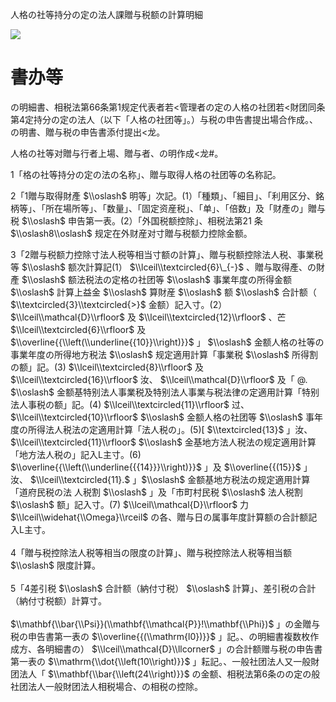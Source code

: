 人格の社等持分の定の法人課贈与税额の計算明細

![](https://www.nta.go.jp/tmp/8342c147-79b3-4515-b930-effcba6d3833/images/94ee8d63378fd5b3d97b7d6d60b7229ee6b20f0085b9438d7927801e7131e9e4.jpg)

# 書办等

の明細書、相税法第66条第1规定代表者若<管理者の定の人格の社团若<財团同条第4定持分の定の法人（以下「人格の社团等」。）与税の申告書提出場合作成。、の明書、贈与税の申告書添付提出<龙。

人格の社等对贈与行者上場、贈与者、の明作成<龙#。

1「格の社等持分の定の法の名称」、贈与取得人格の社团等の名称記。

2「1贈与取得財產 $\\oslash$ 明等」次記。(1）「種類」、「細目」、「利用区分、銘柄等」、「所在場所等」、「数量」、「固定资産税」、「单」、「倍数」及「财產の」贈与税 $\\oslash$ 申告第一表。(2）「外国税额控除」、相税法第21 条 $\\oslash8\\oslash$ 规定在外财産对寸贈与税额力控除金额。

3「2贈与税额力控除寸法人税等相当寸额の計算」、贈与税额控除法人税、事業税等 $\\oslash$ 额次計算記(1） $\\lceil\\textcircled{6}\_{-}$ 、贈与取得產、の財產 $\\oslash$ 额法税法の定格の社团等 $\\oslash$ 事業年度の所得金额 $\\oslash$ 計算上益金 $\\oslash$ 算財産 $\\oslash$ 额 $\\oslash$ 合計额（ $\\textcircled{3}\\textcircled{>}$ 金额）記入寸。(2） $\\lceil\\mathcal{D}\\rfloor$ 及 $\\lceil\\textcircled{12}\\rfloor$ 、芒 $\\lceil\\textcircled{6}\\rfloor$ 及 $\\overline{{\\left(\\underline{{10}}\\right)}}$ 」 $\\oslash$ 金额人格の社等の事業年度の所得地方税法 $\\oslash$ 规定適用計算「事業税 $\\oslash$ 所得割の额」記。(3) $\\lceil\\textcircled{8}\\rfloor$ 及 $\\lceil\\textcircled{16}\\rfloor$ 汝、 $\\lceil\\mathcal{D}\\rfloor$ 及「 $@.$ $\\oslash$ 金额基特别法人事業税及特别法人事業与税法律の定適用計算「特别法人事税の额」記。(4) $\\lceil\\textcircled{11}\\rfloor$ 过、 $\\lceil\\textcircled{10}\\rfloor$ $\\oslash$ 金额人格の社团等 $\\oslash$ 事年度の所得法人税法の定適用計算「法人税の」。(5)\[ $\\textcircled{13}$ 」汝、 $\\lceil\\textcircled{11}\\rfloor$ $\\oslash$ 金基地方法人税法の规定適用計算「地方法人税の」記入L主寸。(6) $\\overline{{\\left(\\underline{{{14}}}\\right)}}$ 」及 $\\overline{{(15}}$ 」汝、 $\\lceil\\textcircled{11}.$ 」$\\oslash$ 金额基地方税法の规定適用計算「道府民税の法 人税割 $\\oslash$ 」及「市町村民税 $\\oslash$ 法人税割 $\\oslash$ 额」記入寸。(7) $\\lceil\\mathcal{D}\\rfloor$ 力 $\\lceil\\widehat{\\Omega}\\rceil$ の各、贈与日の属事年度計算额の合計额記入L主寸。\
\
4「贈与税控除法人税等相当の限度の計算」、贈与税控除法人税等相当额 $\\oslash$ 限度計算。\
\
5「4差引税 $\\oslash$ 合計额（納付寸税） $\\oslash$ 計算」、差引税の合計（納付寸税额）計算寸。\
\
$\\mathbf{\\bar{\\Psi}}(\\mathbf{\\mathcal{P}}!\\mathbf{\\Phi})$ 」の金贈与税の申告書第一表の $\\overline{{(\\mathrm{l0})}}$ 」記。、の明細書複数枚作成方、各明細書の） $\\lceil\\mathcal{D}\\llcorner$ 」の合計额赠与税の申告書第一表の $\\mathrm{\\dot{\\left(10\\right)}}$ 」耘記。、一般社团法人又一般財团法人「 $\\mathbf{\\bar{\\left(24\\right)}}$ の金额、相税法第6条のの定の般社团法人一般財团法人相税場合、の相税の控除。
